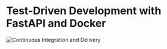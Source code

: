 # Test-Driven Development with FastAPI and Docker

![Continuous Integration and Delivery](https://github.com/pfijen/fastapi-tdd-docker/workflows/Continuous%20Integration%20and%20Delivery/badge.svg?branch=main)
